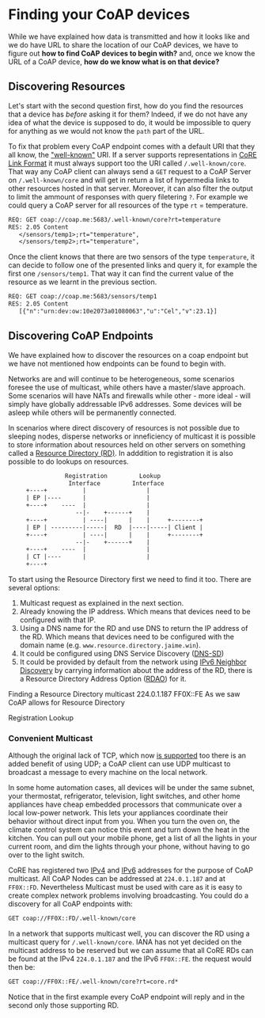 # Finding your CoAP devices

While we have explained how data is transmitted and how it looks like and we do have URL to share the location of our CoAP devices, we have to figure out **how to find CoAP devices to begin with?** and, once we know the URL of a CoAP device, **how do we know what is on that device?**

## Discovering Resources

Let's start with the second question first, how do you find the resources that a device has *before* asking it for them? Indeed, if we do not have any idea of what the device is supposed to do, it would be impossible to query for anything as we would not know the `path` part of the URL.

To fix that problem every CoAP endpoint comes with a default URI that they all know, the ["well-known"](https://tools.ietf.org/html/rfc8428) URI. If a server supports representations in [CoRE Link Format](https://tools.ietf.org/html/rfc6690) it must always support too the URI called `/.well-known/core`. That way any CoAP client can always send a `GET` request to a CoAP Server on `/.well-known/core` and will get in return a list of hypermedia links to other resources hosted in that server. Moreover, it can also filter the output to limit the ammount of responses with query filetering `?`. For example we could query a CoAP server for all resources of the type `rt` = temperature.

```txt
REQ: GET coap://coap.me:5683/.well-known/core?rt=temperature
RES: 2.05 Content
   </sensors/temp1>;rt="temperature",
   </sensors/temp2>;rt="temperature",
```

Once the client knows that there are two sensors of the type `temperature`, it can decide to follow one of the presented links and query it, for example the first one `/sensors/temp1`. That way it can find the current value of the resource as we learnt in the previous section.

```txt
REQ: GET coap://coap.me:5683/sensors/temp1
RES: 2.05 Content
   [{"n":"urn:dev:ow:10e2073a01080063","u":"Cel","v":23.1}]
```

## Discovering CoAP Endpoints

We have explained how to discover the resources on a coap endpoint but we have not mentioned how endpoints can be found to begin with.

Networks are and will continue to be heterogeneous, some scenarios foresee the use of multicast, while others have a master/slave approach. Some scenarios will have NATs and firewalls while other - more ideal - will simply have globally addressable IPv6 addresses. Some devices will be asleep while others will be permanently connected.

In scenarios where direct discovery of resources is not possible due to sleeping nodes, disperse networks or inneficiency of multicast it is possible to store information about resources held on other servers on something called a [Resource Directory (RD)](https://tools.ietf.org/html/draft-ietf-core-resource-directory-20). In adddition to registration it is also possible to do lookups on resources.  

```txt
                Registration         Lookup
                 Interface         Interface
     +----+          |                 |
     | EP |----      |                 |
     +----+    ----  |                 |
                   --|-    +------+    |
     +----+          | ----|      |    |     +--------+
     | EP | ---------|-----|  RD  |----|-----| Client |
     +----+          | ----|      |    |     +--------+
                   --|-    +------+    |
     +----+    ----  |                 |
     | CT |----      |                 |
     +----+
```

To start using the Resource Directory first we need to find it too. There are several options:

1. Multicast request as explained in the next section.
1. Already knowing the IP address. Which means that devices need to be configured with that IP.
1. Using a DNS name for the RD and use DNS to return the IP address of the RD. Which means that devices need to be configured with the domain name (e.g. `www.resource.directory.jaime.win`).
1. It could be configured using DNS Service Discovery ([DNS-SD](https://tools.ietf.org/html/rfc67630))
1. It could be provided by default from the network using [IPv6 Neighbor Discovery](https://tools.ietf.org/html/rfc4861) by carrying information about the address of the RD, there is a Resource Directory Address Option ([RDAO](https://tools.ietf.org/html/draft-ietf-core-resource-directory-20#section-4.1.1)) for it.




Finding a Resource Directory
multicast 224.0.1.187  FF0X::FE
As we saw CoAP allows for Resource Directory

Registration
Lookup

### Convenient Multicast

Although the original lack of TCP, which now [is supported](https://tools.ietf.org/html/rfc8323) too there is an added benefit of using UDP; a CoAP client can use UDP multicast to broadcast a message to every machine on the local network.

In some home automation cases, all devices will be under the same subnet, your thermostat, refrigerator, television, light switches, and other home appliances have cheap embedded processors that communicate over a local low-power network. This lets your appliances coordinate their behavior without direct input from you. When you turn the oven on, the climate control system can notice this event and turn down the heat in the kitchen. You can pull out your mobile phone, get a list of all the lights in your current room, and dim the lights through your phone, without having to go over to the light switch.

CoRE has registered two [IPv4](https://www.iana.org/assignments/multicast-addresses/multicast-addresses.xhtml) and [IPv6](https://www.iana.org/assignments/ipv6-multicast-addresses) addresses for the purpose of CoAP multicast. All CoAP Nodes can be addressed at `224.0.1.187` and at `FF0X::FD`. Nevertheless Multicast must be used with care as it is easy to create complex network problems involving broadcasting. You could do a discovery for all CoAP endpoints with:

```txt
GET coap://FF0X::FD/.well-known/core
```

In a network that supports multicast well, you can discover the RD using a multicast query for `/.well-known/core`. IANA has not yet decided on the multicast address to be reserved but we can assume that all CoRE RDs can be found at the IPv4 `224.0.1.187` and the IPv6 `FF0X::FE`. the request would then be:

```txt
GET coap://FF0X::FE/.well-known/core?rt=core.rd*
```

Notice that in the first example every CoAP endpoint will reply and in the second only those supporting RD.